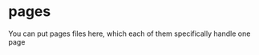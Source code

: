 pages
==================

You can put pages files here, which each of them specifically handle one page
